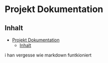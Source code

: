 # Projekt Dokumentation

## Inhalt

- [Projekt Dokumentation](#projekt-dokumentation)
  - [Inhalt](#inhalt)

i han vergesse wie markdown funtkioniert
